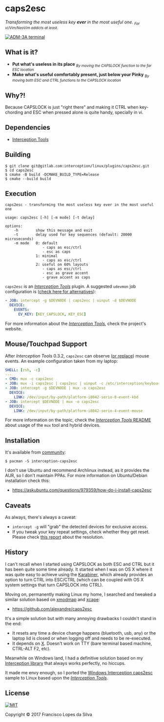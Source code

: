 # caps2esc

_Transforming the most useless key **ever** in the most useful one._
<sub>_For vi/Vim/NeoVim addicts at least_.</sub>

<a href="http://www.catonmat.net/blog/why-vim-uses-hjkl-as-arrow-keys/">
    <img src="http://www.catonmat.net/images/why-vim-uses-hjkl/lsi-adm3a-full-keyboard.jpg" alt="ADM-3A terminal">
</a>

## What is it?

- **Put what's useless in its place**
  <sub>_By moving the CAPSLOCK function to the far ESC location_</sub>
- **Make what's useful comfortably present, just below your Pinky**
  <sub>_By moving both ESC and CTRL functions to the CAPSLOCK location_</sub>

## Why?!

Because CAPSLOCK is just "right there" and making it CTRL when key-chording and
ESC when pressed alone is quite handy, specially in vi.

## Dependencies

- [Interception Tools][interception-tools]

## Building

```
$ git clone git@gitlab.com:interception/linux/plugins/caps2esc.git
$ cd caps2esc
$ cmake -B build -DCMAKE_BUILD_TYPE=Release
$ cmake --build build
```

## Execution

```
caps2esc - transforming the most useless key ever in the most useful one

usage: caps2esc [-h] [-m mode] [-t delay]

options:
    -h        show this message and exit
    -t        delay used for key sequences (default: 20000 microseconds)
    -m mode   0: default
                 - caps as esc/ctrl
                 - esc as caps
              1: minimal
                 - caps as esc/ctrl
              2: useful on 60% layouts
                 - caps as esc/ctrl
                 - esc as grave accent
                 - grave accent as caps
```

`caps2esc` is an [_Interception Tools_][interception-tools] plugin. A suggested
`udevmon` job configuration is ([check here for alternatives][issue-15-note]):

```yaml
- JOB: intercept -g $DEVNODE | caps2esc | uinput -d $DEVNODE
  DEVICE:
    EVENTS:
      EV_KEY: [KEY_CAPSLOCK, KEY_ESC]

```

For more information about the [_Interception Tools_][interception-tools], check
the project's website.

## Mouse/Touchpad Support

After _Interception Tools_ 0.3.2, `caps2esc` can observe ([or
replace][issue-9-note-2]) mouse events. An example configuration taken from my
laptop:

```yaml
SHELL: [zsh, -c]
---
- CMD: mux -c caps2esc
- JOB: mux -i caps2esc | caps2esc | uinput -c /etc/interception/keyboard.yaml
- JOB: intercept -g $DEVNODE | mux -o caps2esc
  DEVICE:
    LINK: /dev/input/by-path/platform-i8042-serio-0-event-kbd
- JOB: intercept $DEVNODE | mux -o caps2esc
  DEVICE:
    LINK: /dev/input/by-path/platform-i8042-serio-4-event-mouse
```

For more information on the topic, check the [_Interception Tools_
README][interception-tools] about usage of the `mux` tool and hybrid devices.

## Installation

It's available from [community](https://archlinux.org/packages/community/x86_64/interception-caps2esc/):

```
$ pacman -S interception-caps2esc
```

I don't use Ubuntu and recommend Archlinux instead, as it provides the AUR, so I
don't maintain PPAs. For more information on Ubuntu/Debian installation check
this:

- <https://askubuntu.com/questions/979359/how-do-i-install-caps2esc>

## Caveats

As always, there's always a caveat:

- `intercept -g` will "grab" the detected devices for exclusive access.
- If you tweak your key repeat settings, check whether they get reset.
  Please check [this report][key-repeat-fix] about the resolution.

## History

I can't recall when I started using CAPSLOCK as both ESC and CTRL but it has
been quite some time already. It started when I was on OS X where it was quite
easy to achieve using the [Karabiner][], which already provides an option to
turn CTRL into ESC/CTRL (which can be coupled with OS X system settings that
turn CAPSLOCK into CTRL).

Moving on, permanently making Linux my home, I searched and tweaked a similar
solution based on [xmodmap][] and [xcape][]:

- <https://github.com/alexandre/caps2esc>

It's a simple solution but with many annoying drawbacks I couldn't stand in the
end:

- It resets any time a device change happens (bluetooth, usb, any) or the
  laptop lid is closed or when logging off and needs to be re-executed.
- It depends on [X][]. Doesn't work on TTY (bare terminal based machine,
  CTRL-ALT F2, etc).

Meanwhile on Windows land, I had a definitive solution based on my
[Interception library][interception] that always works perfectly, no hiccups.

It made me envy enough, so I ported the
[Windows Interception caps2esc][caps2esc-windows] sample to Linux based upon
the [_Interception Tools_][interception-tools].

## License

<a href="https://gitlab.com/interception/linux/plugins/caps2esc/blob/master/LICENSE.md">
    <img src="https://upload.wikimedia.org/wikipedia/commons/thumb/0/0b/License_icon-mit-2.svg/120px-License_icon-mit-2.svg.png" alt="MIT">
</a>

Copyright © 2017 Francisco Lopes da Silva

[caps2esc-windows]: https://github.com/oblitum/Interception/blob/master/samples/caps2esc/caps2esc.cpp
[karabiner]: https://pqrs.org/osx/karabiner/
[xmodmap]: https://www.x.org/releases/X11R7.7/doc/man/man1/xmodmap.1.xhtml
[xcape]: https://github.com/alols/xcape
[x]: https://www.x.org
[interception]: https://github.com/oblitum/Interception
[interception-tools]: https://gitlab.com/interception/linux/tools
[issue-15-note]: https://gitlab.com/interception/linux/plugins/caps2esc/-/issues/15#note_476593423
[issue-9-note-1]: https://gitlab.com/interception/linux/plugins/caps2esc/-/issues/9#note_474942893
[issue-9-note-2]: https://gitlab.com/interception/linux/plugins/caps2esc/-/issues/9#note_476602097
[key-repeat-fix]: https://github.com/oblitum/caps2esc/issues/1
